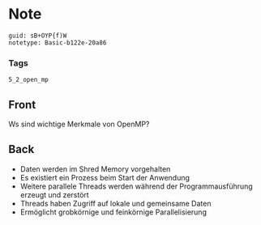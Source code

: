 # Note
```
guid: sB+OYP{f)W
notetype: Basic-b122e-20a86
```

### Tags
```
5_2_open_mp
```

## Front
Ws sind wichtige Merkmale von OpenMP?

## Back
<ul>
  <li>Daten werden im Shred Memory vorgehalten
  <li>Es existiert ein Prozess beim Start der Anwendung
  <li>Weitere parallele Threads werden während der
  Programmausführung erzeugt und zerstört
  <li>Threads haben Zugriff auf lokale und gemeinsame Daten
  <li>Ermöglicht grobkörnige und feinkörnige Parallelisierung
</ul>
